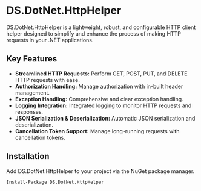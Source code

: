 # DS.DotNet.HttpHelper

DS.DotNet.HttpHelper is a lightweight, robust, and configurable HTTP client helper designed to simplify and enhance the process of making HTTP requests in your .NET applications.

## Key Features

- **Streamlined HTTP Requests:** Perform GET, POST, PUT, and DELETE HTTP requests with ease.
- **Authorization Handling:** Manage authorization with in-built header management.
- **Exception Handling:** Comprehensive and clear exception handling.
- **Logging Integration:** Integrated logging to monitor HTTP requests and responses.
- **JSON Serialization & Deserialization:** Automatic JSON serialization and deserialization.
- **Cancellation Token Support:** Manage long-running requests with cancellation tokens.

## Installation

Add DS.DotNet.HttpHelper to your project via the NuGet package manager.

```bash
Install-Package DS.DotNet.HttpHelper
